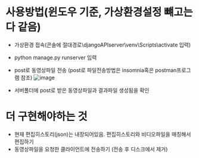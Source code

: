 # 사용방법(윈도우 기준, 가상환경설정 뺴고는 다 같음)
- 가상환경 접속(콘솔에 절대경로\djangoAPIserver\venv\Scripts\activate 입력)
- python manage.py runserver 입력
- post로 동영상파일 전송 (post로 파일전송방법은 insomnia혹은 postman프로그램 참조)
![image](https://user-images.githubusercontent.com/46833758/114305417-19889f00-9b13-11eb-9bb9-62f0122a64a1.png)

- 서버폴더에 post로 받은 동영상파일과 결과파일 생성됨을 확인

# 더 구현해야하는 것
- 현재 편집히스토리(json)는 내장되어있음. 편집히스토리와 비디오파일을 매칭해서 편집하기
- 동영상파일을 요청한 클라이언트에 전송하기 (전송 후 디스크에서 제거)
